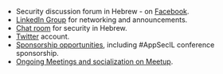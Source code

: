 * Security discussion forum in Hebrew - on [Facebook](https://www.facebook.com/groups/owasp.il/).
* [LinkedIn Group](https://www.linkedin.com/groups/39702) for networking and announcements.
* [Chat room](https://owasp.slack.com/messages/chapter-israel/) for security in Hebrew.
* [Twitter](https://twitter.com/OWASP_IL) account.
* [Sponsorship opportunities](https://www.owasp.org/index.php/Local_Chapter_Supporter), including \#AppSecIL conference sponsorship.
* [Ongoing Meetings and socialization on Meetup](http://www.meetup.com/OWASP-Israel/).